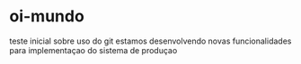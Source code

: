 # oi-mundo 
teste inicial sobre uso do git
estamos desenvolvendo novas funcionalidades para implementaçao do sistema de produçao
